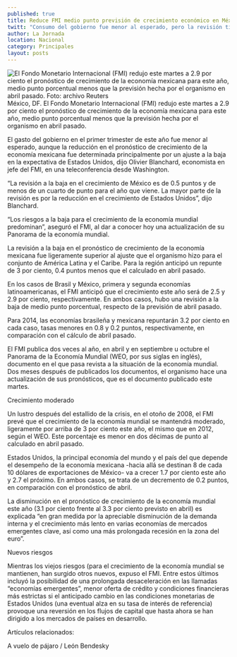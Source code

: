 ```yaml
---
published: true
title: Reduce FMI medio punto previsión de crecimiento económico en México
twitt: "Consumo del gobierno fue menor al esperado, pero la revisión tiene que ver con el menor desempeño en EU: economista en jefe del organismo."
author: La Jornada
location: Nacional
category: Principales
layout: posts
---
```


![El Fondo Monetario Internacional (FMI) redujo este martes a 2.9 por ciento el pronóstico de crecimiento de la economía mexicana para este año, medio punto porcentual menos que la previsión hecha por el organismo en abril pasado. Foto: archivo Reuters](http://i.imgur.com/6zFp8SGm.jpg)México, DF. El Fondo Monetario Internacional (FMI) redujo este martes a 2.9 por ciento el pronóstico de crecimiento de la economía mexicana para este año, medio punto porcentual menos que la previsión hecha por el organismo en abril pasado.

El gasto del gobierno en el primer trimester de este año fue menor al esperado, aunque la reducción en el pronóstico de crecimiento de la economía mexicana fue determinada principalmente por un ajuste a la baja en la expectativa de Estados Unidos, dijo Olivier Blanchard, economista en jefe del FMI, en una teleconferencia desde Washington.

“La revisión a la baja en el crecimiento de México es de 0.5 puntos y de menos de un cuarto de punto para el año que viene. La mayor parte de la revisión es por la reducción en el crecimiento de Estados Unidos”, dijo Blanchard.

“Los riesgos a la baja para el crecimiento de la economía mundial predominan”, aseguró el FMI, al dar a conocer hoy una actualización de su Panorama de la economía mundial.

La revisión a la baja en el pronóstico de crecimiento de la economía mexicana fue ligeramente superior al ajuste que el organismo hizo para el conjunto de América Latina y el Caribe. Para la región anticipó un repunte de 3 por ciento, 0.4 puntos menos que el calculado en abril pasado.

En los casos de Brasil y México, primera y segunda economías latinoamericanas, el FMI anticipó que el crecimiento este año será de 2.5 y 2.9 por ciento, respectivamente. En ambos casos, hubo una revisión a la baja de medio punto porcentual, respecto de la previsión de abril pasado.

Para 2014, las economías brasileña y mexicana repuntarán 3.2 por ciento en cada caso, tasas menores en 0.8 y 0.2 puntos, respectivamente, en comparación con el cálculo de abril pasado.

El FMI publica dos veces al año, en abril y en septiembre u octubre el Panorama de la Economía Mundial (WEO, por sus siglas en inglés), documento en el que pasa revista a la situación de la economía mundial. Dos meses después de publicados los documentos, el organismo hace una actualización de sus pronósticos, que es el documento publicado este martes.

Crecimiento moderado

Un lustro después del estallido de la crisis, en el otoño de 2008, el FMI prevé que el crecimiento de la economía mundial se mantendrá moderado, ligeramente por arriba de 3 por ciento este año, el mismo que en 2012, según el WEO. Este porcentaje es menor en dos décimas de punto al calculado en abril pasado.

Estados Unidos, la principal economía del mundo y el país del que depende el desempeño de la economía mexicana -hacia allá se destinan 8 de cada 10 dólares de exportaciones de México- va a crecer 1.7 por ciento este año y 2.7 el próximo. En ambos casos, se trata de un decremento de 0.2 puntos, en comparación con el pronóstico de abril.

La disminución en el pronóstico de crecimiento de la economía mundial este año (3.1 por ciento frente al 3.3 por ciento previsto en abril) es explicada “en gran medida por la apreciable disminución de la demanda interna y el crecimiento más lento en varias economías de mercados emergentes clave, así como una más prolongada recesión en la zona del euro”.

Nuevos riesgos

Mientras los viejos riesgos (para el crecimiento de la economía mundial se mantienen, han surgido otros nuevos, expuso el FMI. Entre estos últimos incluyó la posibilidad de una prolongada desaceleración en las llamadas “economías emergentes”, menor oferta de crédito y condiciones financieras más estrictas si el anticipado cambio en las condiciones monetarias de Estados Unidos (una eventual alza en su tasa de interés de referencia) provoque una reversión en los flujos de capital que hasta ahora se han dirigido a los mercados de países en desarrollo.


Artículos relacionados:

A vuelo de pájaro / León Bendesky
